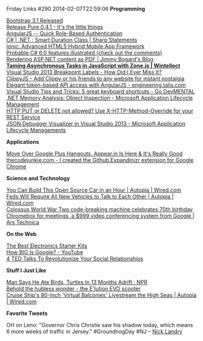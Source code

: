 Friday Links #290
2014-02-07T22:59:06
**Programming**

[Bootstrap 3.1 Released](https://github.com/twbs/bootstrap/releases/tag/v3.1.0?utm_source=html5weekly&utm_medium=email)  
[Release Pure 0.4.1 - It's the little things](https://github.com/yui/pure/releases/tag/v0.4.1)  
[AngularJS -- Quick Role-Based Authentication](http://arthur.gonigberg.com/2013/06/29/angularjs-role-based-auth/)  
[C# | .NET : Smart Duration Class | Sharp Statements](http://sharpsnippets.wordpress.com/2013/10/11/smart-duration-class-in-c/)  
[Ionic: Advanced HTML5 Hybrid Mobile App Framework](http://ionicframework.com/)  
[Probable C# 6.0 features illustrated (check out the comments)](http://damieng.com/blog/2013/12/09/probable-c-6-0-features-illustrated)  
[Rendering ASP.NET content as PDF | Jimmy Bogard's Blog](http://lostechies.com/jimmybogard/2014/02/04/rendering-asp-net-content-as-pdf/?utm_source=feedburner&utm_medium=feed&utm_campaign=Feed%3A+LosTechies+%28LosTechies%29)  
[**Taming Asynchronous Tasks in JavaScript with Zone.js | Wintellect**](http://www.wintellect.com/blogs/jlikness/taming-asynchronous-tasks-in-javascript-with-zone.js)  
[Visual Studio 2013 Breakpoint Labels - How Did I Ever Miss It?](http://www.dirkstrauss.com/visual-studio-2013-2/visual-studio-2013-breakpoint-labels#.UvKX4PmSw8k)  
[ClippyJS - Add Clippy or his friends to any website for instant nostalgia](https://www.smore.com/clippy-js)  
[Elegant token-based API access with AngularJS - engineering.talis.com](http://engineering.talis.com/articles/elegant-api-auth-angular-js/)  
[Visual Studio Tips and Tricks: 5 great keyboard shortcuts - Go DevMENTAL ](http://blogs.msdn.com/b/cdnstudents/archive/2014/02/04/visual-studio-tips-and-tricks-5-great-keyboard-shortcuts.aspx)  
[.NET Memory Analysis: Object Inspection - Microsoft Application Lifecycle Management](http://blogs.msdn.com/b/visualstudioalm/archive/2014/02/06/net-memory-analysis-object-inspection.aspx)  
[HTTP PUT or DELETE not allowed? Use X-HTTP-Method-Override for your REST Service ](http://www.hanselman.com/blog/HTTPPUTOrDELETENotAllowedUseXHTTPMethodOverrideForYourRESTServiceWithASPNETWebAPI.aspx)  
[JSON Debugger Visualizer in Visual Studio 2013 - Microsoft Application Lifecycle Managements](http://blogs.msdn.com/b/visualstudioalm/archive/2014/02/06/json-debugger-visualizer-in-visual-studio-2013.aspx)

**Applications**

[Move Over Google Plus Hangouts. Appear.in Is Here & It's Really Good](http://www.makeuseof.com/tag/move-google-plus-hangouts-appear-really-good/)  
[thecodejunkie.com - I created the Github.Expandinizr extension for Google Chrome](http://thecodejunkie.com/2013/11/14/i-created-the-github-expandinizer-extension-for-google-chrome/)

**Science and Technology**

[You Can Build This Open Source Car in an Hour | Autopia | Wired.com](http://www.wired.com/autopia/2014/02/open-source-vehicle/?utm_source=feedburner&utm_medium=feed&utm_campaign=Feed%3A+wiredautopia+%28Wired%3A+Blog+-+Autopia%29)  
[Feds Will Require All New Vehicles to Talk to Each Other | Autopia | Wired.com](http://www.wired.com/autopia/2014/02/feds-v2v/?utm_source=feedburner&utm_medium=feed&utm_campaign=Feed%3A+wiredautopia+%28Wired%3A+Blog+-+Autopia%29)  
[Colossus World War Two code-breaking machine celebrates 70th birthday](http://www.v3.co.uk/v3-uk/news/2327053/colossus-world-war-two-code-breaking-machine-celebrates-70th-birthday)  
[Chromebox for meetings, a $999 video conferencing system from Google | Ars Technica](http://arstechnica.com/information-technology/2014/02/chromebox-for-meetings-a-999-videoconferencing-system-from-google/)  


**On the Web**

[The Best Electronics Starter Kits](http://lifehacker.com/the-best-electronics-starter-kits-1515941488)  
[How BIG Is Google? - YouTube](http://www.youtube.com/watch?v=-79uIRQiAFM&feature=youtu.be)  
[4 TED Talks To Revolutionize Your Social Relationships](http://www.makeuseof.com/tag/4-ted-talks-revolutionize-social-relationships/)  


**Stuff I Just Like**

[Man Says He Ate Birds, Turtles In 13 Months Adrift : NPR](http://www.npr.org/templates/story/story.php?storyId=270882945&ft=1&f=)  
[Behold the hubless wonder - the E'lution EVO scooter](http://www.gizmag.com/elution-evo-hubless-wheel-scooter/30745/)  
[Cruise Ship's 80-Inch 'Virtual Balconies' Livestream the High Seas | Autopia | Wired.com](http://www.wired.com/autopia/2014/02/virtual-balcony-royal-caribbean/?utm_source=feedburner&utm_medium=feed&utm_campaign=Feed%3A+wiredautopia+%28Wired%3A+Blog+-+Autopia%29)

**Favorite Tweets**

OH on Leno: "Governor Chris Christie saw his shadow today, which means 6 more weeks of traffic in Jersey." #GroundhogDay #NJ – [Nick Landry](https://twitter.com/ActiveNick/status/430036073344155649)
